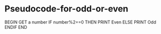 # Pseudocode-for-odd-or-even
BEGIN
GET a number
IF number%2==0 THEN
  PRINT Even
ELSE
  PRINT Odd
ENDIF
END

